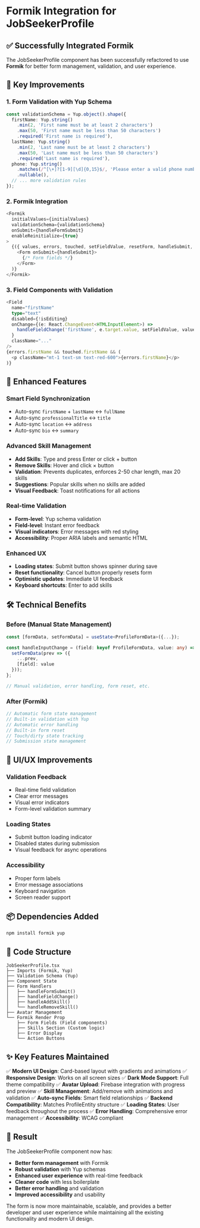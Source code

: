 # Formik Integration for JobSeekerProfile

## ✅ Successfully Integrated Formik

The JobSeekerProfile component has been successfully refactored to use **Formik** for better form management, validation, and user experience.

## 🚀 Key Improvements

### 1. **Form Validation with Yup Schema**
```typescript
const validationSchema = Yup.object().shape({
  firstName: Yup.string()
    .min(2, 'First name must be at least 2 characters')
    .max(50, 'First name must be less than 50 characters')
    .required('First name is required'),
  lastName: Yup.string()
    .min(2, 'Last name must be at least 2 characters')
    .max(50, 'Last name must be less than 50 characters')
    .required('Last name is required'),
  phone: Yup.string()
    .matches(/^[\+]?[1-9][\d]{0,15}$/, 'Please enter a valid phone number')
    .nullable(),
  // ... more validation rules
});
```

### 2. **Formik Integration**
```typescript
<Formik
  initialValues={initialValues}
  validationSchema={validationSchema}
  onSubmit={handleFormSubmit}
  enableReinitialize={true}
>
  {({ values, errors, touched, setFieldValue, resetForm, handleSubmit, isSubmitting }) => (
    <Form onSubmit={handleSubmit}>
      {/* Form fields */}
    </Form>
  )}
</Formik>
```

### 3. **Field Components with Validation**
```typescript
<Field
  name="firstName"
  type="text"
  disabled={!isEditing}
  onChange={(e: React.ChangeEvent<HTMLInputElement>) => 
    handleFieldChange('firstName', e.target.value, setFieldValue, values)
  }
  className="..."
/>
{errors.firstName && touched.firstName && (
  <p className="mt-1 text-sm text-red-600">{errors.firstName}</p>
)}
```

## 🎯 Enhanced Features

### **Smart Field Synchronization**
- Auto-sync `firstName` + `lastName` ↔ `fullName`
- Auto-sync `professionalTitle` ↔ `title`
- Auto-sync `location` ↔ `address`
- Auto-sync `bio` ↔ `summary`

### **Advanced Skill Management**
- **Add Skills**: Type and press Enter or click + button
- **Remove Skills**: Hover and click × button
- **Validation**: Prevents duplicates, enforces 2-50 char length, max 20 skills
- **Suggestions**: Popular skills when no skills are added
- **Visual Feedback**: Toast notifications for all actions

### **Real-time Validation**
- **Form-level**: Yup schema validation
- **Field-level**: Instant error feedback
- **Visual indicators**: Error messages with red styling
- **Accessibility**: Proper ARIA labels and semantic HTML

### **Enhanced UX**
- **Loading states**: Submit button shows spinner during save
- **Reset functionality**: Cancel button properly resets form
- **Optimistic updates**: Immediate UI feedback
- **Keyboard shortcuts**: Enter to add skills

## 🛠 Technical Benefits

### **Before (Manual State Management)**
```typescript
const [formData, setFormData] = useState<ProfileFormData>({...});

const handleInputChange = (field: keyof ProfileFormData, value: any) => {
  setFormData(prev => ({
    ...prev,
    [field]: value
  }));
};

// Manual validation, error handling, form reset, etc.
```

### **After (Formik)**
```typescript
// Automatic form state management
// Built-in validation with Yup
// Automatic error handling
// Built-in form reset
// Touch/dirty state tracking
// Submission state management
```

## 🎨 UI/UX Improvements

### **Validation Feedback**
- Real-time field validation
- Clear error messages
- Visual error indicators
- Form-level validation summary

### **Loading States**
- Submit button loading indicator
- Disabled states during submission
- Visual feedback for async operations

### **Accessibility**
- Proper form labels
- Error message associations
- Keyboard navigation
- Screen reader support

## 📦 Dependencies Added

```bash
npm install formik yup
```

## 🔧 Code Structure

```
JobSeekerProfile.tsx
├── Imports (Formik, Yup)
├── Validation Schema (Yup)
├── Component State
├── Form Handlers
│   ├── handleFormSubmit()
│   ├── handleFieldChange()
│   ├── handleAddSkill()
│   └── handleRemoveSkill()
├── Avatar Management
└── Formik Render Prop
    ├── Form Fields (Field components)
    ├── Skills Section (Custom logic)
    ├── Error Display
    └── Action Buttons
```

## ✨ Key Features Maintained

✅ **Modern UI Design**: Card-based layout with gradients and animations
✅ **Responsive Design**: Works on all screen sizes
✅ **Dark Mode Support**: Full theme compatibility
✅ **Avatar Upload**: Firebase integration with progress and preview
✅ **Skill Management**: Add/remove with animations and validation
✅ **Auto-sync Fields**: Smart field relationships
✅ **Backend Compatibility**: Matches ProfileEntity structure
✅ **Loading States**: User feedback throughout the process
✅ **Error Handling**: Comprehensive error management
✅ **Accessibility**: WCAG compliant

## 🎯 Result

The JobSeekerProfile component now has:
- **Better form management** with Formik
- **Robust validation** with Yup schemas
- **Enhanced user experience** with real-time feedback
- **Cleaner code** with less boilerplate
- **Better error handling** and validation
- **Improved accessibility** and usability

The form is now more maintainable, scalable, and provides a better developer and user experience while maintaining all the existing functionality and modern UI design.
